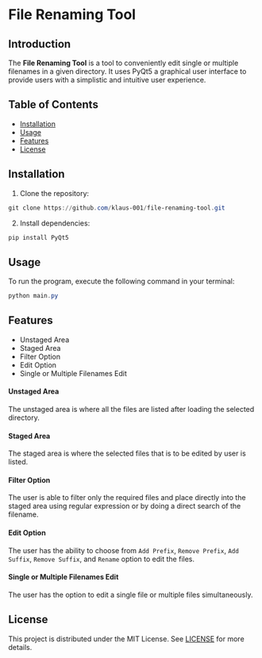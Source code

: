 # File Renaming Tool

## Introduction

The **File Renaming Tool** is a tool to conveniently edit single or multiple filenames in a given directory. It uses PyQt5 a graphical user interface to provide users with a simplistic and intuitive user experience.

## Table of Contents

- [Installation](#installation)
- [Usage](#usage)
- [Features](#features)
- [License](#license)

## Installation

1. Clone the repository:

```powershell
git clone https://github.com/klaus-001/file-renaming-tool.git
```

2. Install dependencies:

```powershell
pip install PyQt5
```

## Usage

To run the program, execute the following command in your terminal:

```powershell
python main.py
```

## Features
- Unstaged Area
- Staged Area
- Filter Option
- Edit Option
- Single or Multiple Filenames Edit

#### Unstaged Area

The unstaged area is where all the files are listed after loading the selected directory.

#### Staged Area

The staged area is where the selected files that is to be edited by user is listed.

#### Filter Option

The user is able to filter only the required files and place directly into the staged area using regular expression or by doing a direct search of the filename.

#### Edit Option

The user has the ability to choose from `Add Prefix`, `Remove Prefix`, `Add Suffix`, `Remove Suffix`, and `Rename` option to edit the files.

#### Single or Multiple Filenames Edit

The user has the option to edit a single file or multiple files simultaneously.

## License

This project is distributed under the MIT License. See [LICENSE](LICENSE.md) for more details.
